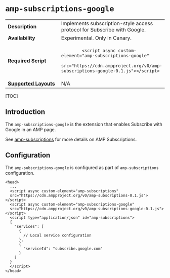 <!---
Copyright 2018 The AMP HTML Authors. All Rights Reserved.

Licensed under the Apache License, Version 2.0 (the "License");
you may not use this file except in compliance with the License.
You may obtain a copy of the License at

      http://www.apache.org/licenses/LICENSE-2.0

Unless required by applicable law or agreed to in writing, software
distributed under the License is distributed on an "AS-IS" BASIS,
WITHOUT WARRANTIES OR CONDITIONS OF ANY KIND, either express or implied.
See the License for the specific language governing permissions and
limitations under the License.
-->

# <a name="amp-subscriptions-google"></a> `amp-subscriptions-google`

<table>
  <tr>
    <td class="col-fourty"><strong>Description</strong></td>
    <td>Implements subscription-style access protocol for Subscribe with Google.</td>
  </tr>
  <tr>
    <td class="col-fourty"><strong>Availability</strong></td>
    <td>Experimental. Only in Canary.</td>
  </tr>
  <tr>
    <td width="40%"><strong>Required Script</strong></td>
    <td>
      <code>
        &lt;script async custom-element="amp-subscriptions-google"
        src="https://cdn.ampproject.org/v0/amp-subscriptions-google-0.1.js">&lt;/script>
      </code>
    </td>
  </tr>
  <tr>
    <td class="col-fourty">
      <strong>
        <a href="https://www.ampproject.org/docs/guides/responsive/control_layout.html">
          Supported Layouts
        </a>
      </strong>
    </td>
    <td>N/A</td>
  </tr>
</table>

[TOC]

## Introduction

The `amp-subscriptions-google` is the extension that enables Subscribe with Google in an AMP page.

See [amp-subscriptions](../amp-subscriptions/amp-subscriptions.md) for more details on AMP Subscriptions.


## Configuration

The `amp-subscriptions-google` is configured as part of `amp-subscriptions` configuration.

```
<head>
  ...
  <script async custom-element="amp-subscriptions"
  src="https://cdn.ampproject.org/v0/amp-subscriptions-0.1.js"></script>
  <script async custom-element="amp-subscriptions-google"
  src="https://cdn.ampproject.org/v0/amp-subscriptions-google-0.1.js"></script>
  <script type="application/json" id="amp-subscriptions">
  {
    "services": [
      {
        // Local service configuration
      },
      {
        "serviceId": "subscribe.google.com"
      }
    ]
  }
  </script>
</head>
```

